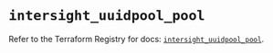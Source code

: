 # `intersight_uuidpool_pool`

Refer to the Terraform Registry for docs: [`intersight_uuidpool_pool`](https://registry.terraform.io/providers/ciscodevnet/intersight/1.0.71/docs/resources/uuidpool_pool).
